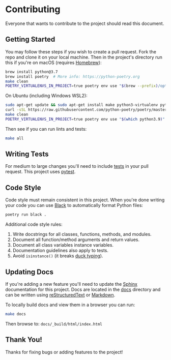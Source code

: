# Contributing

Everyone that wants to contribute to the project should read this document.

## Getting Started

You may follow these steps if you wish to create a pull request. Fork the repo and clone it on your local machine. Then
in the project's directory run this if you're on macOS (requires [Homebrew](https://brew.sh)):

```bash
brew install python@3.7
brew install poetry  # More info: https://python-poetry.org
make clean
POETRY_VIRTUALENVS_IN_PROJECT=true poetry env use "$(brew --prefix)/opt/python@3.7/bin/python3"
```

On Ubuntu (including Windows WSL2):

```bash
sudo apt-get update && sudo apt-get install make python3-virtualenv python3.9
curl -sSL https://raw.githubusercontent.com/python-poetry/poetry/master/install-poetry.py | python3 -
make clean
POETRY_VIRTUALENVS_IN_PROJECT=true poetry env use "$(which python3.9)"
```

Then see if you can run lints and tests:

```bash
make all
```

## Writing Tests

For medium to large changes you'll need to include [tests](./tests) in your pull request. This project uses
[pytest](https://docs.pytest.org/).

## Code Style

Code style must remain consistent in this project. When you're done writing your code you can use
[Black](https://github.com/psf/black) to automatically format Python files:

```bash
poetry run black .
```

Additional code style rules:

1. Write docstrings for all classes, functions, methods, and modules.
1. Document all function/method arguments and return values.
1. Document all class variables instance variables.
1. Documentation guidelines also apply to tests.
1. Avoid `isinstance()` (it breaks [duck typing](https://en.wikipedia.org/wiki/Duck_typing#In_Python)).

## Updating Docs

If you're adding a new feature you'll need to update the [Sphinx](http://sphinx-doc.org/) documentation for this project.
Docs are located in the [docs](./docs) directory and can be written using
[reStructuredText](https://www.sphinx-doc.org/en/master/usage/restructuredtext/basics.html) or
[Markdown](https://myst-parser.readthedocs.io/en/latest/using/syntax.html).

To locally build docs and view them in a browser you can run:

```bash
make docs
```

Then browse to: `docs/_build/html/index.html`

## Thank You!

Thanks for fixing bugs or adding features to the project!
